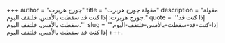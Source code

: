 +++
author = "جورج هربرت"
title = "مقولة جورج هربرت"
description = "مقولة جورج هربرت: إذا كنت قد سقطت بالأمس، فلتقف اليوم."
quote = '''إذا كنت قد سقطت بالأمس، فلتقف اليوم.''' 
slug = "إذا-كنت-قد-سقطت-بالأمس-فلتقف-اليوم"
+++
إذا كنت قد سقطت بالأمس، فلتقف اليوم.
